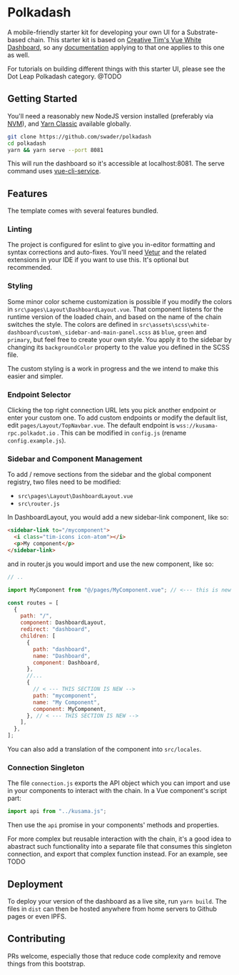 # Polkadash

A mobile-friendly starter kit for developing your own UI for a Substrate-based chain. This starter kit is based on [Creative Tim's Vue White Dashboard](https://demos.creative-tim.com/vue-white-dashboard), so any [documentation](https://demos.creative-tim.com/vue-white-dashboard/documentation) applying to that one applies to this one as well.

For tutorials on building different things with this starter UI, please see the Dot Leap Polkadash category. @TODO

## Getting Started

You'll need a reasonably new NodeJS version installed (preferably via [NVM](https://github.com/nvm-sh/nvm)), and [Yarn Classic](https://classic.yarnpkg.com/en/docs/install) available globally.

```bash
git clone https://github.com/swader/polkadash
cd polkadash
yarn && yarn serve --port 8081
```

This will run the dashboard so it's accessible at localhost:8081. The serve command uses [vue-cli-service](https://cli.vuejs.org/guide/cli-service.html).

## Features

The template comes with several features bundled.

### Linting

The project is configured for eslint to give you in-editor formatting and syntax corrections and auto-fixes. You'll need [Vetur](https://vuejs.github.io/vetur/setup.html#project-setup) and the related extensions in your IDE if you want to use this. It's optional but recommended.

### Styling

Some minor color scheme customization is possible if you modify the colors in `src\pages\Layout\DashboardLayout.vue`. That component listens for the runtime version of the loaded chain, and based on the name of the chain switches the style. The colors are defined in `src\assets\scss\white-dashboard\custom\_sidebar-and-main-panel.scss` as `blue`, `green` and `primary`, but feel free to create your own style. You apply it to the sidebar by changing its `backgroundColor` property to the value you defined in the SCSS file.

The custom styling is a work in progress and the we intend to make this easier and simpler.

### Endpoint Selector

Clicking the top right connection URL lets you pick another endpoint or enter your custom one. To add custom endpoints or modify the default list, edit `pages/Layout/TopNavbar.vue`. The default endpoint is `wss://kusama-rpc.polkadot.io` . This can be modified in `config.js` (rename `config.example.js`).

### Sidebar and Component Management

To add / remove sections from the sidebar and the global component registry, two files need to be modified:

- `src\pages\Layout\DashboardLayout.vue`
- `src\router.js`

In DashboardLayout, you would add a new sidebar-link component, like so:

```html
<sidebar-link to="/mycomponent">
  <i class="tim-icons icon-atom"></i>
  <p>My component</p>
</sidebar-link>
```

and in router.js you would import and use the new component, like so:

```js
// ..

import MyComponent from "@/pages/MyComponent.vue"; // <--- this is new

const routes = [
  {
    path: "/",
    component: DashboardLayout,
    redirect: "dashboard",
    children: [
      {
        path: "dashboard",
        name: "Dashboard",
        component: Dashboard,
      },
      //...
      {
        // < --- THIS SECTION IS NEW -->
        path: "mycomponent",
        name: "My Component",
        component: MyComponent,
      }, // < --- THIS SECTION IS NEW -->
    ],
  },
];
```

You can also add a translation of the component into `src/locales`.

### Connection Singleton

The file `connection.js` exports the API object which you can import and use in your components to interact with the chain. In a Vue component's script part:

```js
import api from "../kusama.js";
```

Then use the `api` promise in your components' methods and properties.

For more complex but reusable interaction with the chain, it's a good idea to abastract such functionality into a separate file that consumes this singleton connection, and export that complex function instead. For an example, see TODO

## Deployment

To deploy your version of the dashboard as a live site, run `yarn build`. The files in `dist` can then be hosted anywhere from home servers to Github pages or even IPFS.

## Contributing

PRs welcome, especially those that reduce code complexity and remove things from this bootstrap.
